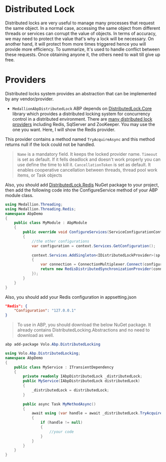 # Distributed Lock
Distributed locks are very useful to manage many processes that request the same object. 
In a normal case, accessing the same object from different threads or services can corrupt the value of objects. 
In terms of accuracy, we may need to protect the value that's why a lock will be necessary. 
On another hand, it will protect from more times triggered hence you will provide more efficiency.
To summarize, It's used to handle conflict between these requests. Once obtaining anyone it, the others need to wait till give up free.

# Providers
Distributed locks system provides an abstraction that can be implemented by any vendor/provider.

 * `MedallionAbpDistributedLock`
ABP depends on [DistributedLock.Core](https://www.nuget.org/packages/DistributedLock.Core) library which provides a distributed locking system for concurrency control in a distributed environment. There are [many distributed lock providers](https://github.com/madelson/DistributedLock#implementations) including Redis, SqlServer and ZooKeeper. You may use the one you want. Here, I will show the Redis provider.

This provider contains a method named `TryAcquireAsync` and this method returns null if the lock could not be handled.
> `Name` is a mandatory field. It keeps the locked provider name.
> `Timeout` is set as default. If it fells deadlock and doesn't work properly you can use define the time to kill it.
> `CancellationToken` is set as default. It enables cooperative cancellation between threads, thread pool work items, or Task objects


Also, you should add [DistributedLock.Redis](https://www.nuget.org/packages/DistributedLock.Redis) NuGet package to your project, then add the following code into the ConfigureService method of your ABP module class.

````csharp
using Medallion.Threading;
using Medallion.Threading.Redis;
namespace AbpDemo
{
	public class MyModule : AbpModule
	{
		public override void ConfigureServices(ServiceConfigurationContext context)
		{
			//the other configurations
			var configuration = context.Services.GetConfiguration();
			
			context.Services.AddSingleton<IDistributedLockProvider>(sp =>
			{
				var connection = ConnectionMultiplexer.Connect(configuration["Redis:Configuration"]);
				return new RedisDistributedSynchronizationProvider(connection.GetDatabase());
			});
		}
	}
}
````

Also, you should add your Redis configuration in appsetting.json
````json
"Redis": {
    "Configuration": "127.0.0.1"
}
````

> To use in ABP, you should download the below NuGet package.
It already contains DistributedLocking.Abstractions  and no need to download as well.
````powershell
abp add-package Volo.Abp.DistributedLocking
````

````csharp
using Volo.Abp.DistributedLocking; 
namespace AbpDemo
{
    public class MyService : ITransientDependency
    {
        private readonly IAbpDistributedLock _distributedLock;
		public MyService(IAbpDistributedLock distributedLock)
        {
            _distributedLock = distributedLock;
        }
        
        public async Task MyMethodAsync()
        {
            await using (var handle = await _distributedLock.TryAcquireAsync("NameOfLock"))
            {
                if (handle != null)
                {
                    //your code
                }
            }   
        }
    }
}
````
